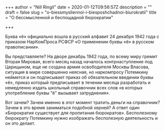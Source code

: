 +++
author = "Nill Ringil"
date = 2020-01-12T09:56:57Z
description = ""
draft = false
slug = "o-biessmysliennoi-i-biesposhchadnoi-biurokratii"
title = "О бессмысленной и беспощадной бюрократии"

+++


Буква «ё» официально вошла в русский алфавит 24 декабря 1942 года с приказом НарКомПроса РСФСР «О применении буквы «ё» в русском правописании».

Вы представляете? На дворе декабрь 1942 года, по всему миру гремит Вторая Мировая, всего месяц назад началось контрнаступление под Царицыном, еще не создана армия освободителя Москвы Власова, ситуация в мире совершенно неясная, но наркомпросу Потемкину неймется и он подписывает приказ об обязательном введении буквы «ё», приказ который предписывает в течении месяца разработать и немедленно издать школьный справочник всех слов «в которых употребление буквы "ё" вызывает затруднения».

Вот зачем? Зачем именно в этот момент тратить деньги на справочник? Зачем в это время заниматься подобной херней? А ответ один «Бюрократия существует для пропитания бюрократов». Бесполезному бюрократу Потемкину нужно изображать бесполезную деятельность и он это делает.

